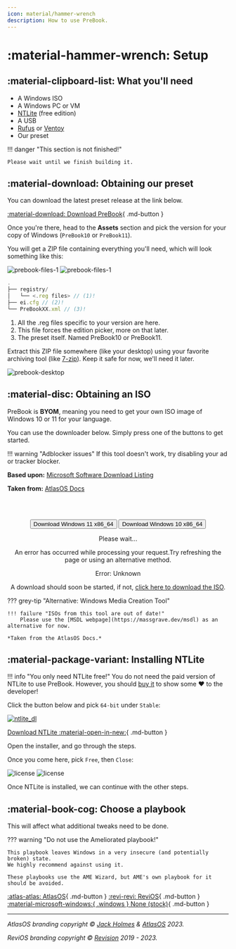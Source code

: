 ```yaml
---
icon: material/hammer-wrench
description: How to use PreBook.
---
```


# :material-hammer-wrench: Setup

## :material-clipboard-list: What you'll need

- A Windows ISO
- A Windows PC or VM
- [NTLite](https://ntlite.com) (free edition)
- A USB
- [Rufus](https://rufus.ie "Bootable USB creator for Windows") or [Ventoy](https://www.ventoy.net "Multiple ISOs on one USB stick!")
- Our preset

!!! danger "This section is not finished!"

    Please wait until we finish building it.

## :material-download: Obtaining our preset

You can download the latest preset release at the link below.

[:material-download: Download PreBook](https://github.com/Pre-Book/PreBook/releases/latest){ .md-button }

Once you're there, head to the **Assets** section and pick the version for your copy of Windows (`PreBook10` or `PreBook11`).

You will get a ZIP file containing everything you'll need, which will look something like this:

![prebook-files-1](../assets/prebook-files-1.png#only-dark)
![prebook-files-1](../assets/prebook-files-1-light.png#only-light)

```js title="PreBookXX.zip"
.
├── registry/
│   └── <.reg files> // (1)!
├── ei.cfg // (2)!
└── PreBookXX.xml // (3)!
```

1.  All the .reg files specific to your version are here.
2.  This file forces the edition picker, more on that later.
3.  The preset itself. Named PreBook10 or PreBook11.

Extract this ZIP file somewhere (like your desktop) using your favorite archiving tool (like [7-zip](https://7-zip.org)). Keep it safe for now, we'll need it later.

![prebook-desktop](../assets/prebook-desktop.png)

## :material-disc: Obtaining an ISO

PreBook is **BYOM**, meaning you need to get your own ISO image of Windows 10 or 11 for your language.

You can use the downloader below. Simply press one of the buttons to get started.

!!! warning "Adblocker issues"
    If this tool doesn't work, try disabling your ad or tracker blocker.

**Based upon:** [Microsoft Software Download Listing](https://github.com/massgravel/msdl)

**Taken from:** [AtlasOS Docs](https://github.com/Atlas-OS/docs/blob/master/docs/javascripts/msdl.js)


<br><br>

<!--
    This is based upon the Microsoft Software Download Listing website by massgravel on GitHub.
-->
<!--
    The JavaScript file that is used with this is licensed under GNU Affero General Public License v3.0,
    in accordance with the original project. https://github.com/massgravel/msdl/blob/main/LICENSE
-->
<!--
    This was taken from the AtlasOS docs. See the JavaScript: https://raw.githubusercontent.com/Atlas-OS/docs/master/docs/javascripts/msdl.js
-->

<center class="centerMsdl">
<button class="win-dl" onclick="getWindows(2616);">Download Windows 11 x86_64</button> <button class="win-dl" onclick="getWindows(2618);">Download Windows 10 x86_64</button>

<div id="msdl-ms-content"></div>

<div id="msdl-please-wait">
    <p>Please wait...</p>
</div>

<div id="msdl-processing-error">
    <p>An error has occurred while processing your request.Try refreshing the page or using an alternative method.</p>
    <p id="msdl-error-code">Error: Unknown</p>
</div>

<div id="msdl-download">
    <p>A download should soon be started, if not, <a id="msdl-download-link" href="about:blank">click here to download the ISO</a>.</p>
</div>

<input id="msdl-session-id" type="hidden">
</center>

??? grey-tip "Alternative: Windows Media Creation Tool"
    
    !!! failure "ISOs from this tool are out of date!"
        Please use the [MSDL webpage](https://massgrave.dev/msdl) as an alternative for now.
    
    *Taken from the AtlasOS Docs.*

## :material-package-variant: Installing NTLite

!!! info "You only need NTLite free!"
    You do not need the paid version of NTLite to use PreBook. However, you should [buy it](https://www.ntlite.com/shop/) to show some :heart: to the developer!

Click the button below and pick `64-bit` under `Stable`:

[![ntlite_dl](../assets/ntlite_dl.png)](https://www.ntlite.com/download/)



[Download NTLite :material-open-in-new:](https://www.ntlite.com/download/){ .md-button }



Open the installer, and go through the steps.

Once you come here, pick `Free`, then `Close`:

![license](../assets/license.png#only-dark)
![license](../assets/license-light.png#only-light)

Once NTLite is installed, we can continue with the other steps.

## :material-book-cog: Choose a playbook

This will affect what additional tweaks need to be done.

??? warning "Do not use the Ameliorated playbook!"

    This playbook leaves Windows in a very insecure (and potentially broken) state. 
    We highly recommend against using it.
    
    These playbooks use the AME Wizard, but AME's own playbook for it should be avoided.

[:atlas-atlas: AtlasOS](playbooks/atlas.md){ .md-button } [:revi-revi: ReviOS](playbooks/revi.md){ .md-button } [:material-microsoft-windows:{ .windows } None (stock)](playbooks/stock.md){ .md-button }



-----


*AtlasOS branding copyright &copy; [Jack Holmes](https://jackholmes.zip) & [AtlasOS](https://atlasos.net) 2023.*  

*ReviOS branding copyright &copy; [Revision](https://revi.cc) 2019 - 2023.* 
